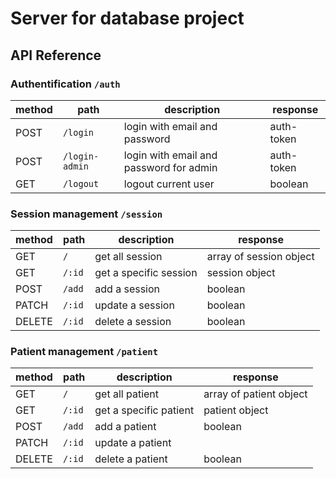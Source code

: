 # Server for database project

## API Reference

### Authentification `/auth`

| method | path           | description                             | response   |
| ------ | -------------- | --------------------------------------- | ---------- |
| POST   | `/login`       | login with email and password           | auth-token |
| POST   | `/login-admin` | login with email and password for admin | auth-token |
| GET    | `/logout`      | logout current user                     | boolean    |

### Session management `/session`

| method | path   | description            | response                |
| ------ | ------ | ---------------------- | ----------------------- |
| GET    | `/`    | get all session        | array of session object |
| GET    | `/:id` | get a specific session | session object          |
| POST   | `/add` | add a session          | boolean                 |
| PATCH  | `/:id` | update a session       | boolean                 |
| DELETE | `/:id` | delete a session       | boolean                 |

### Patient management `/patient`

| method | path   | description            | response                |
| ------ | ------ | ---------------------- | ----------------------- |
| GET    | `/`    | get all patient        | array of patient object |
| GET    | `/:id` | get a specific patient | patient object          |
| POST   | `/add` | add a patient          | boolean                 |
| PATCH  | `/:id` | update a patient       |                         |
| DELETE | `/:id` | delete a patient       | boolean                 |
